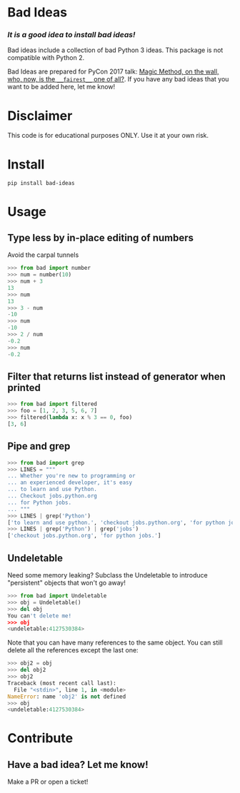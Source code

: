 # Bad Ideas
### *It is a good idea to install bad ideas!*

Bad ideas include a collection of bad Python 3 ideas. This package is not compatible with Python 2.

Bad Ideas are prepared for PyCon 2017 talk: [Magic Method, on the wall, who, now, is the `__fairest__` one of all?](https://us.pycon.org/2017/schedule/presentation/486/). If you have any bad ideas that you want to be added here, let me know!

# Disclaimer

This code is for educational purposes ONLY. Use it at your own risk.

# Install

`pip install bad-ideas`

# Usage

## Type less by in-place editing of numbers
Avoid the carpal tunnels

```py
>>> from bad import number
>>> num = number(10)
>>> num + 3
13
>>> num
13
>>> 3 - num
-10
>>> num
-10
>>> 2 / num
-0.2
>>> num
-0.2
```

## Filter that returns list instead of generator when printed

```py
>>> from bad import filtered
>>> foo = [1, 2, 3, 5, 6, 7]
>>> filtered(lambda x: x % 3 == 0, foo)
[3, 6]
```

## Pipe and grep

```py
>>> from bad import grep
>>> LINES = """
... Whether you're new to programming or
... an experienced developer, it's easy
... to learn and use Python.
... Checkout jobs.python.org
... for Python jobs.
... """
>>> LINES | grep('Python')
['to learn and use python.', 'checkout jobs.python.org', 'for python jobs.']
>>> LINES | grep('Python') | grep('jobs')
['checkout jobs.python.org', 'for python jobs.']
```

## Undeletable
Need some memory leaking? Subclass the Undeletable to introduce "persistent" objects that won't go away!

```py
>>> from bad import Undeletable
>>> obj = Undeletable()
>>> del obj
You can't delete me!
>>> obj
<undeletable:4127530384>
```

Note that you can have many references to the same object. You can still delete all the references except the last one:

```py
>>> obj2 = obj
>>> del obj2
>>> obj2
Traceback (most recent call last):
  File "<stdin>", line 1, in <module>
NameError: name 'obj2' is not defined
>>> obj
<undeletable:4127530384>
```

# Contribute

## Have a bad idea? Let me know!

Make a PR or open a ticket!
